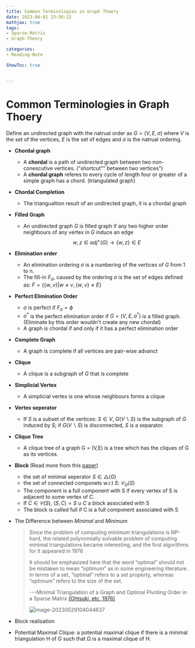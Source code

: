 ```yaml
---
title: Common Terminologies in Graph Thoery
date: 2023-06-01 23:56:22
mathjax: true
tags:
- Sparse-Matrix
- Graph-Theory

categories:
- Reading-Note

ShowToc: true


---
```


# Common Terminologies in Graph Thoery

Define an undirected graph with the natrual order as $G = (V,E,\sigma)$ where $V$ is the set of the vertices, $E$ is the set of edges and $\sigma$ is the natrual ordering.

- **Chordal graph**

  - A **chordal** is a path of undirected graph between two non-conescutive vertices. ("shortcut"" between two vertices")
  - A **chordal graph** referes to every cycle of length four or greater of a simple graph has a chord. (triangulated graph)

- **Chordal Completion**

  - The triangualtion result of an undirected graph, it is a chordal graph

- **Filled Graph**

  - An undirected graph $G$ is filled graph if  any two higher order neighbours of any vertex in $G$ induce an edge
    $$
    w,z\in adj^+(G) \rightarrow \{w,z\}\in E
    $$

- **Elimination order**

  - An elimination ordering $\sigma$ is a numbering of the vertices of $G$ from 1 to n.  
  - The fill-in $F_{\sigma}$, caused by the ordering $\sigma$ is the set of edges defined as: $F=\{\{w,v\}|w\neq v, \{w,v\}\neq E\}$

- **Perfect Elimination Order**

  - $\sigma$ is perfect if $F_\sigma=\phi$
  - $\sigma ^*$ is the perfect elimination order if $G=(V,E,\sigma ^*)$ is a filled graph. (Eliminate by this order wouldn't create any new chordal)
  - A graph is chordal if and only if it has a perfect elimination order

- **Complete Graph**

  - A graph is complete if all vertices are pair-wise advanct


- **Clique**

  - A clique is a subgraph of $G$ that is complete

- **Simplicial Vertex**

  - A simplicial vertex is one whose neighbours forms a clique  

- **Vertex seperator**

  - If $S$ is a subset of the vertices: $S\in V$,  $G(V\backslash S)$ is the subgraph of $G$ induced by $S$; if $G(V\backslash S)$ is disconnected, $S$ is a separator. 

- **Clique Tree**

  - A clique tree of a graph G = (V,E) is a tree which has the cliques of G as its vertices.

- **Block** (Read more from this [paper](https://epubs.siam.org/doi/abs/10.1137/050643350))

  - the set of minimal seperator $S\in\triangle(G)$
  - the set of connected componets w.r.t $S$: $\mathcal{C}_G(S)$
  - The component is a full component with S if every vertex of S is adjacent to some vertex of C.
  - If $C\in\mathcal{C}(S)$, $(S,C)=S\cup C$ a block associated with S
  - The block is called full if C is a full component associated with S

- The Difference between *Minimal* and *Minimum*

  >Since the problem of computing minimum triangulations is NP-hard, the related polynomially solvable problem of computing minimal triangulations became interesting, and the first algorithms for it appeared in 1976
  >
  >It should be emphasized here that the word “optimal” should not be mistaken to mean “optimum” as in some engineering literature. In terms of a set, “optimal” refers to a set property, whereas “optimum” refers to the size of the set.
  >
  >---Minimal Triangulation of a Graph and Optimal Pivoting Order in a Sparse Matrix [(Ohtsuki, etc, 1976)](https://www.sciencedirect.com/science/article/pii/0022247X76901827/pdf?md5=fa8e30d90353056d94dbd136e62212b3&pid=1-s2.0-0022247X76901827-main.pdf)
  >
  >![image-20230529104044637](https://p.ipic.vip/1csmkh.png)

- Block realisation

- Potential Maximal Clique: a potential maximal clique if there is a minimal triangulation H of G such that Ω is a maximal clique of H.




